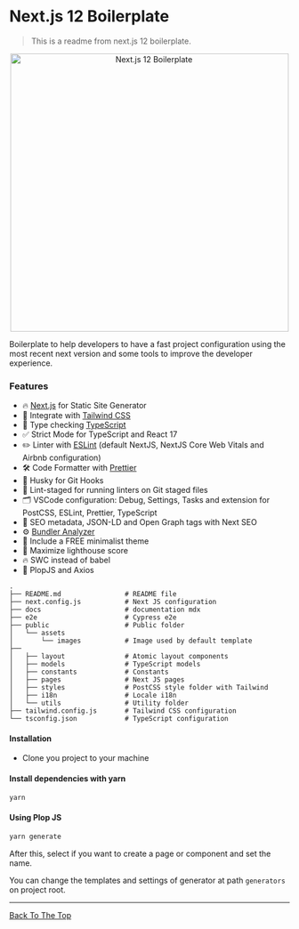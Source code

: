 <a name="read-me-template" />

# Next.js 12 Boilerplate

> This is a readme from next.js 12 boilerplate.

<p align="center">
    <img src="https://github.com/jsdeveloperr/nextjs-boilerplate/tree/master/public/assets/git.clone.gif" width="500" alt="Next.js 12 Boilerplate" />
</p>

Boilerplate to help developers to have a fast project configuration using the most recent next version and some tools to improve the developer experience.

### Features

- 🔥 [Next.js](https://nextjs.org) for Static Site Generator
- 🎨 Integrate with [Tailwind CSS](https://tailwindcss.com)
- 🎉 Type checking [TypeScript](https://www.typescriptlang.org)
- ✅ Strict Mode for TypeScript and React 17
- ✏️ Linter with [ESLint](https://eslint.org) (default NextJS, NextJS Core Web Vitals and Airbnb configuration)
- 🛠 Code Formatter with [Prettier](https://prettier.io)
- 🦊 Husky for Git Hooks
- 🚫 Lint-staged for running linters on Git staged files
- 🗂 VSCode configuration: Debug, Settings, Tasks and extension for PostCSS, ESLint, Prettier, TypeScript
- 🤖 SEO metadata, JSON-LD and Open Graph tags with Next SEO
- ⚙️ [Bundler Analyzer](https://www.npmjs.com/package/@next/bundle-analyzer)
- 🌈 Include a FREE minimalist theme
- 💯 Maximize lighthouse score
- 🔥 SWC instead of babel
- 🎉 PlopJS and Axios

```
.
├── README.md                # README file
├── next.config.js           # Next JS configuration
├── docs                     # documentation mdx
├── e2e                      # Cypress e2e
├── public                   # Public folder
│   └── assets
│       └── images           # Image used by default template
├──
│   ├── layout               # Atomic layout components
│   ├── models               # TypeScript models
│   ├── constants            # Constants
│   ├── pages                # Next JS pages
│   ├── styles               # PostCSS style folder with Tailwind
│   ├── i18n                 # Locale i18n
│   └── utils                # Utility folder
├── tailwind.config.js       # Tailwind CSS configuration
└── tsconfig.json            # TypeScript configuration
```

#### Installation

- Clone you project to your machine

#### Install dependencies with yarn

```html
yarn
```

#### Using Plop JS

```html
yarn generate
```

After this, select if you want to create a page or component and set the name.

You can change the templates and settings of generator at path `generators` on project root.

---

[Back To The Top](#read-me-template)
